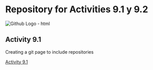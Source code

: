 # Repository for Activities 9.1 y 9.2
<img src="https://github.githubassets.com/images/modules/logos_page/GitHub-Mark.png" alt="Github Logo - html" title="Github Logo - html" />

<a class="anchor" id="PCDE-Activity 9.1" ></a>
## Activity 9.1
Creating a git page to include repositories

<p><a href="https://github.com/mkvs19447/PCDE-Activity-9.1" title="PCDE-Activity 9.1”">Activity 9.1</a></p>


